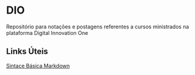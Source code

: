 # DIO
Repositório para notações e postagens referentes a cursos ministrados na plataforma Digital Innovation One

## Links Úteis
[Sintace Básica Markdown](https://www.markdownguide.org/basic-syntax/)